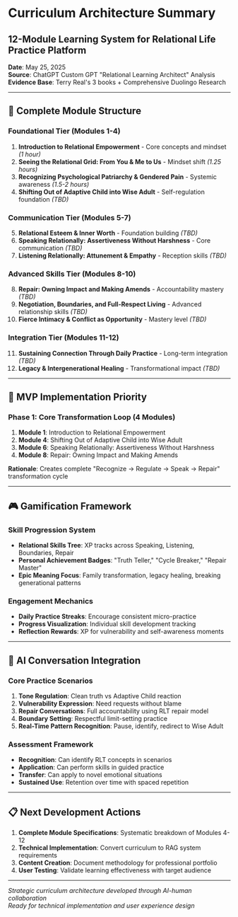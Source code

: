 # Curriculum Architecture Summary
## 12-Module Learning System for Relational Life Practice Platform

**Date**: May 25, 2025  
**Source**: ChatGPT Custom GPT "Relational Learning Architect" Analysis  
**Evidence Base**: Terry Real's 3 books + Comprehensive Duolingo Research

---

## 🎯 **Complete Module Structure**

### **Foundational Tier (Modules 1-4)**
1. **Introduction to Relational Empowerment** - Core concepts and mindset *(1 hour)*
2. **Seeing the Relational Grid: From You & Me to Us** - Mindset shift *(1.25 hours)*
3. **Recognizing Psychological Patriarchy & Gendered Pain** - Systemic awareness *(1.5-2 hours)*
4. **Shifting Out of Adaptive Child into Wise Adult** - Self-regulation foundation *(TBD)*

### **Communication Tier (Modules 5-7)**
5. **Relational Esteem & Inner Worth** - Foundation building *(TBD)*
6. **Speaking Relationally: Assertiveness Without Harshness** - Core communication *(TBD)*
7. **Listening Relationally: Attunement & Empathy** - Reception skills *(TBD)*

### **Advanced Skills Tier (Modules 8-10)**
8. **Repair: Owning Impact and Making Amends** - Accountability mastery *(TBD)*
9. **Negotiation, Boundaries, and Full-Respect Living** - Advanced relationship skills *(TBD)*
10. **Fierce Intimacy & Conflict as Opportunity** - Mastery level *(TBD)*

### **Integration Tier (Modules 11-12)**
11. **Sustaining Connection Through Daily Practice** - Long-term integration *(TBD)*
12. **Legacy & Intergenerational Healing** - Transformational impact *(TBD)*

---

## 🚀 **MVP Implementation Priority**

### **Phase 1: Core Transformation Loop (4 Modules)**
1. **Module 1**: Introduction to Relational Empowerment
4. **Module 4**: Shifting Out of Adaptive Child into Wise Adult  
6. **Module 6**: Speaking Relationally: Assertiveness Without Harshness
8. **Module 8**: Repair: Owning Impact and Making Amends

**Rationale**: Creates complete "Recognize → Regulate → Speak → Repair" transformation cycle

---

## 🎮 **Gamification Framework**

### **Skill Progression System**
- **Relational Skills Tree**: XP tracks across Speaking, Listening, Boundaries, Repair
- **Personal Achievement Badges**: "Truth Teller," "Cycle Breaker," "Repair Master"
- **Epic Meaning Focus**: Family transformation, legacy healing, breaking generational patterns

### **Engagement Mechanics**
- **Daily Practice Streaks**: Encourage consistent micro-practice
- **Progress Visualization**: Individual skill development tracking  
- **Reflection Rewards**: XP for vulnerability and self-awareness moments

---

## 🤖 **AI Conversation Integration**

### **Core Practice Scenarios**
1. **Tone Regulation**: Clean truth vs Adaptive Child reaction
2. **Vulnerability Expression**: Need requests without blame
3. **Repair Conversations**: Full accountability using RLT repair model
4. **Boundary Setting**: Respectful limit-setting practice
5. **Real-Time Pattern Recognition**: Pause, identify, redirect to Wise Adult

### **Assessment Framework**
- **Recognition**: Can identify RLT concepts in scenarios
- **Application**: Can perform skills in guided practice  
- **Transfer**: Can apply to novel emotional situations
- **Sustained Use**: Retention over time with spaced repetition

---

## 📋 **Next Development Actions**

1. **Complete Module Specifications**: Systematic breakdown of Modules 4-12
2. **Technical Implementation**: Convert curriculum to RAG system requirements
3. **Content Creation**: Document methodology for professional portfolio
4. **User Testing**: Validate learning effectiveness with target audience

---

*Strategic curriculum architecture developed through AI-human collaboration*  
*Ready for technical implementation and user experience design*
